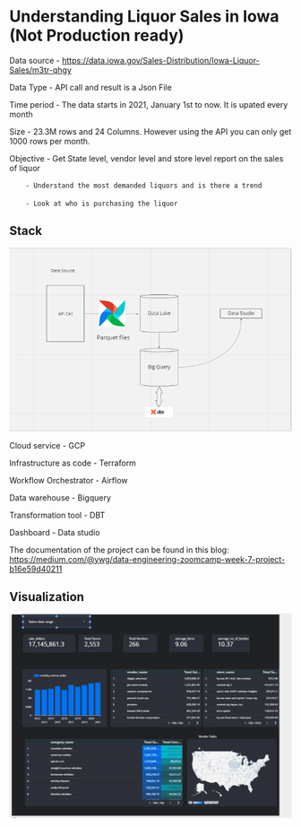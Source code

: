 # Understanding Liquor Sales in Iowa (Not Production ready)

Data source - https://data.iowa.gov/Sales-Distribution/Iowa-Liquor-Sales/m3tr-qhgy

Data Type - API call and result is a Json File

Time period - The data starts in 2021, January 1st to now. It is upated every month

Size - 23.3M rows and 24 Columns. However using the API you can only get 1000 rows per month.

Objective - Get State level, vendor level and store level report on the sales of liquor

        - Understand the most demanded liquors and is there a trend
        
        - Look at who is purchasing the liquor

## Stack
![Alt text](image/iowa_arch.PNG?raw=true "Visualization")

Cloud service - GCP

Infrastructure as code - Terraform

Workflow Orchestrator - Airflow

Data warehouse - Bigquery

Transformation tool - DBT

Dashboard - Data studio

The documentation of the project can be found in this blog: https://medium.com/@ywg/data-engineering-zoomcamp-week-7-project-b16e59d40211

## Visualization
![Alt text](image/iowa.PNG?raw=true "Visualization")



